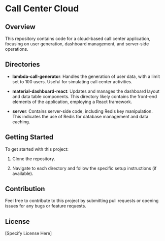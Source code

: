 # Call Center Cloud

 

## Overview

This repository contains code for a cloud-based call center application, focusing on user generation, dashboard management, and server-side operations.

 

## Directories

- **lambda-call-generator**: Handles the generation of user data, with a limit set to 100 users. Useful for simulating call center activities.

- **material-dashboard-react**: Updates and manages the dashboard layout and data table components. This directory likely contains the front-end elements of the application, employing a React framework.

- **server**: Contains server-side code, including Redis key manipulation. This indicates the use of Redis for database management and data caching.

 

## Getting Started

To get started with this project:

1. Clone the repository.

2. Navigate to each directory and follow the specific setup instructions (if available).

 

## Contribution

Feel free to contribute to this project by submitting pull requests or opening issues for any bugs or feature requests.

 

## License

[Specify License Here]
